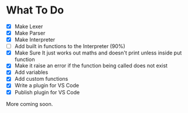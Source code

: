 # What To Do

 - [x] Make Lexer
 - [x] Make Parser
 - [x] Make Interpreter
 - [ ] Add built in functions to the Interpreter (90%)
 - [x] Make Sure It just works out maths and doesn't print unless inside put function
 - [x] Make it raise an error if the function being called does not exist
 - [x] Add variables
 - [x] Add custom functions
 - [x] Write a plugin for VS Code
 - [x] Publish plugin for VS Code

More coming soon.

